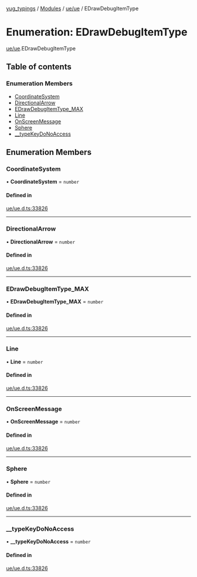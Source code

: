 [yug_typings](../README.md) / [Modules](../modules.md) / [ue/ue](../modules/ue_ue.md) / EDrawDebugItemType

# Enumeration: EDrawDebugItemType

[ue/ue](../modules/ue_ue.md).EDrawDebugItemType

## Table of contents

### Enumeration Members

- [CoordinateSystem](ue_ue.EDrawDebugItemType.md#coordinatesystem)
- [DirectionalArrow](ue_ue.EDrawDebugItemType.md#directionalarrow)
- [EDrawDebugItemType\_MAX](ue_ue.EDrawDebugItemType.md#edrawdebugitemtype_max)
- [Line](ue_ue.EDrawDebugItemType.md#line)
- [OnScreenMessage](ue_ue.EDrawDebugItemType.md#onscreenmessage)
- [Sphere](ue_ue.EDrawDebugItemType.md#sphere)
- [\_\_typeKeyDoNoAccess](ue_ue.EDrawDebugItemType.md#__typekeydonoaccess)

## Enumeration Members

### CoordinateSystem

• **CoordinateSystem** = `number`

#### Defined in

[ue/ue.d.ts:33826](https://github.com/YugMetaverse/yug_typings/blob/25cad34/ue/ue.d.ts#L33826)

___

### DirectionalArrow

• **DirectionalArrow** = `number`

#### Defined in

[ue/ue.d.ts:33826](https://github.com/YugMetaverse/yug_typings/blob/25cad34/ue/ue.d.ts#L33826)

___

### EDrawDebugItemType\_MAX

• **EDrawDebugItemType\_MAX** = `number`

#### Defined in

[ue/ue.d.ts:33826](https://github.com/YugMetaverse/yug_typings/blob/25cad34/ue/ue.d.ts#L33826)

___

### Line

• **Line** = `number`

#### Defined in

[ue/ue.d.ts:33826](https://github.com/YugMetaverse/yug_typings/blob/25cad34/ue/ue.d.ts#L33826)

___

### OnScreenMessage

• **OnScreenMessage** = `number`

#### Defined in

[ue/ue.d.ts:33826](https://github.com/YugMetaverse/yug_typings/blob/25cad34/ue/ue.d.ts#L33826)

___

### Sphere

• **Sphere** = `number`

#### Defined in

[ue/ue.d.ts:33826](https://github.com/YugMetaverse/yug_typings/blob/25cad34/ue/ue.d.ts#L33826)

___

### \_\_typeKeyDoNoAccess

• **\_\_typeKeyDoNoAccess** = `number`

#### Defined in

[ue/ue.d.ts:33826](https://github.com/YugMetaverse/yug_typings/blob/25cad34/ue/ue.d.ts#L33826)
